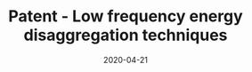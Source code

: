 ---
title: "Patent - Low frequency energy disaggregation techniques"
excerpt: 'The patent describes methods to perform energy disaggregation for AMI data. My contribution was the algorithm to estimate lighting consumption'
date: 2020-04-21
url: "https://patents.google.com/patent/US10630502B2/en"
---